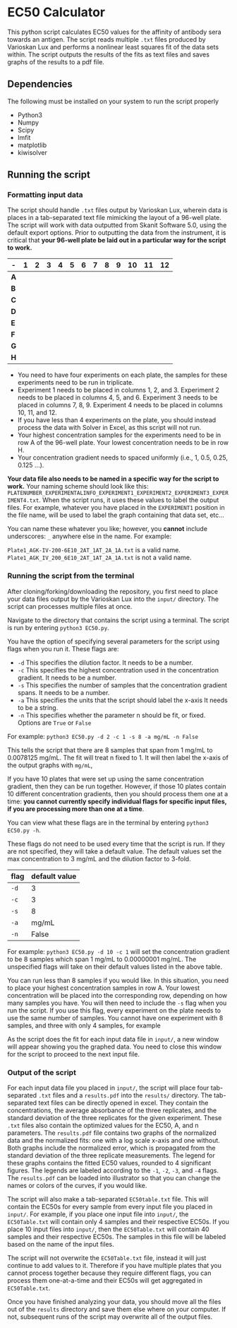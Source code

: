 # EC50 Calculator

This python script calculates EC50 values for the affinity of antibody sera towards an antigen. The script reads multiple `.txt` files produced by Varioskan Lux and performs a nonlinear least squares fit of the data sets within. The script outputs the results of the fits as text files and saves graphs of the results to a pdf file.

## Dependencies

The following must be installed on your system to run the script properly

- Python3
- Numpy
- Scipy
- lmfit
- matplotlib
- kiwisolver

## Running the script

### Formatting input data

The script should handle `.txt` files output by Varioskan Lux, wherein data is places in a tab-separated text file mimicking the layout of a 96-well plate. The script will work with data outputted from Skanit Software 5.0, using the default export options. Prior to outputting the data from the instrument, it is critical that **your 96-well plate be laid out in a particular way for the script to work.**


| - | 1 | 2 | 3 | 4 | 5 | 6 | 7 | 8 | 9 | 10 | 11 | 12 |
| --- | --- | --- | --- | --- | --- | --- | --- | --- | --- | --- | --- | --- |
| **A** |  |  |  |  |  |  |  |  |  |  |  |  |
| **B** | | | | | | | | | | | | |
| **C** | | | | | | | | | | | | |
| **D** | | | | | | | | | | | | |
| **E** | | | | | | | | | | | | |
| **F** | | | | | | | | | | | | |
| **G** | | | | | | | | | | | | |
| **H** | | | | | | | | | | | | | |

- You need to have four experiments on each plate, the samples for these experiments need to be run in triplicate.
- Experiment 1 needs to be placed in columns 1, 2, and 3. Experiment 2 needs to be placed in columns 4, 5, and 6. Experiment 3 needs to be placed in columns 7, 8, 9. Experiment 4 needs to be placed in columns 10, 11, and 12.
- If you have less than 4 experiments on the plate, you should instead process the data with Solver in Excel, as this script will not run.
- Your highest concentration samples for the experiments need to be in row A of the 96-well plate. Your lowest concentration needs to be in row H.
- Your concentration gradient needs to spaced uniformly (i.e., 1, 0.5, 0.25, 0.125 ...).

**Your data file also needs to be named in a specific way for the script to work.** Your naming scheme should look like this: `PLATENUMBER_EXPERIMENTALINFO_EXPERIMENT1_EXPERIMENT2_EXPERIMENT3_EXPERIMENT4.txt`. When the script runs, it uses these values to label the output files. For example, whatever you have placed in the `EXPERIMENT1` position in the file name, will be used to label the graph containing that data set, etc...

You can name these whatever you like; however, you **cannot** include underscores: `_` anywhere else in the name. For example:

`Plate1_AGK-IV-200-6E10_2AT_1AT_2A_1A.txt` is a valid name.
`Plate1_AGK_IV_200_6E10_2AT_1AT_2A_1A.txt` is not a valid name.

### Running the script from the terminal

After cloning/forking/downloading the repository, you first need to place your data files output by the Varioskan Lux into the `input/` directory. The script can processes multiple files at once.

Navigate to the directory that contains the script using a terminal. The script is run by entering `python3 EC50.py`.

You have the option of specifying several parameters for the script using flags when you run it. These flags are:

- `-d` This specifies the dilution factor. It needs to be a number.
- `-c` This specifies the highest concentration used in the concentration gradient. It needs to be a number.
- `-s` This specifies the number of samples that the concentration gradient spans. It needs to be a number.
- `-a` This specifies the units that the script should label the x-axis It needs to be a string.
- `-n` This specifies whether the parameter n should be fit, or fixed. Options are `True` or `False`

For example: `python3 EC50.py -d 2 -c 1 -s 8 -a mg/mL -n False`

This tells the script that there are 8 samples that span from 1 mg/mL to 0.0078125 mg/mL. The fit will treat n fixed to 1. It will then label the x-axis of the output graphs with `mg/mL`,

If you have 10 plates that were set up using the same concentration gradient, then they can be run together. However, if those 10 plates contain 10 different concentration gradients, then you should process them one at a time: **you cannot currently specify individual flags for specific input files, if you are processing more than one at a time**.

You can view what these flags are in the terminal by entering `python3 EC50.py -h`.

These flags do not need to be used every time that the script is run. If they are not specified, they will take a default value. The default values set the max concentration to 3 mg/mL and the dilution factor to 3-fold.

| flag | default value |
| --- | --- |
| `-d` | 3 |
| `-c` | 3 |
| `-s` | 8 |
| `-a` | mg/mL |
| `-n` | False |

For example: `python3 EC50.py -d 10 -c 1` will set the concentration gradient to be 8 samples which span 1 mg/mL to 0.00000001 mg/mL. The unspecified flags will take on their default values listed in the above table.

You can run less than 8 samples if you would like. In this situation, you need to place your highest concentration samples in row A. Your lowest concentration will be placed into the corresponding row, depending on how many samples you have. You will then need to include the `-s` flag when you run the script. If you use this flag, every experiment on the plate needs to use the same number of samples. You cannot have one experiment with 8 samples, and three with only 4 samples, for example

As the script does the fit for each input data file in `input/`, a new window will appear showing you the graphed data. You need to close this window for the script to proceed to the next input file.


### Output of the script

For each input data file you placed in `input/`, the script will place four tab-separated `.txt` files and a `results.pdf` into the `results/` directory. The tab-separated text files can be directly opened in excel. They contain the concentrations, the average absorbance of the three replicates, and the standard deviation of the three replicates for the given experiment. These `.txt` files also contain the optimized values for the EC50, A, and n parameters. The `results.pdf` file contains two graphs of the normalized data and the normalized fits: one with a log scale x-axis and one without. Both graphs include the normalized error, which is propagated from the standard deviation of the three replicate measurements. The legend for these graphs contains the fitted EC50 values, rounded to 4 significant figures. The legends are labeled according to the `-1`, `-2`, `-3`, and `-4`  flags. The `results.pdf` can be loaded into illustrator so that you can change the names or colors of the curves, if you would like.

The script will also make a tab-separated `EC50table.txt` file. This will contain the EC50s for every sample from every input file you placed in `input/`. For example, if you place one input file into `input/`, the `EC50Table.txt` will contain only 4 samples and their respective EC50s. If you place 10 input files into `input/`, then the `EC50Table.txt` will contain 40 samples and their respective EC50s. The samples in this file will be labeled based on the name of the input files.

The script will not overwrite the `EC50Table.txt` file, instead it will just continue to add values to it. Therefore if you have multiple plates that you cannot process together because they require different flags, you can process them one-at-a-time and their EC50s will get aggregated in `EC50Table.txt`.

Once you have finished analyzing your data, you should move all the files out of  the `results` directory and save them else where on your computer. If not, subsequent runs of the script may overwrite all of the output files.
